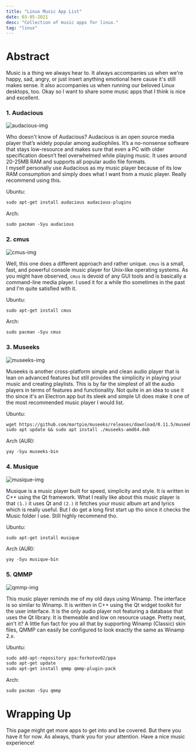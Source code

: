 ```yaml
---
title: "Linux Music App List"
date: 03-05-2021
desc: "Collection of music apps for linux."
tag: "linux"
---
```


# Abstract

Music is a thing we always hear to. It always accompanies us when we're happy, sad, angry, or just insert anything emotional here cause it's still makes sense. It also accompanies us when running our beloved Linux desktops, too. Okay so I want to share some music apps that I think is nice and excellent.

### 1. Audacious

![audacious-img](/linux/applist/music/audacious.webp)

Who doesn't know of Audacious? Audacious is an open source media player that’s widely popular among audiophiles. It’s a no-nonsense software that stays low-resource and makes sure that even a PC with older specification doesn’t feel overwhelmed while playing music. It uses around 20-25MB RAM and supports all popular audio file formats.  
I myself personally use Audacious as my music player because of its low RAM consumption and simply does what I want from a music player. Really recommend using this.

Ubuntu:
```md
sudo apt-get install audacious audacious-plugins
```
Arch:
```md
sudo pacman -Syu audacious
```

### 2. cmus

![cmus-img](/linux/applist/music/cmus.webp)

Well, this one does a different approach and rather unique. `cmus` is a small, fast, and powerful console music player for Unix-like operating systems. As you might have observed, `cmus` is devoid of any GUI tools and is basically a command-line media player. I used it for a while tho sometimes in the past and I'm quite satisfied with it.

Ubuntu:
```md
sudo apt-get install cmus
```
Arch:
```md
sudo pacman -Syu cmus
```

### 3. Museeks

![museeks-img](/linux/applist/music/museeks.webp)

Museeks is another cross-platform simple and clean audio player that is lean on advanced features but still provides the simplicity in playing your music and creating playlists. This is by far the simplest of all the audio players in terms of features and functionality. Not quite in an idea to use it tho since it's an Electron app but its sleek and simple UI does make it one of the most recommended music player I would list.

Ubuntu:
```md
wget https://github.com/martpie/museeks/releases/download/0.11.5/museeks-amd64.deb
sudo apt update && sudo apt install ./museeks-amd64.deb
```
Arch (AUR):
```md
yay -Syu museeks-bin
```

### 4. Musique

![musique-img](/linux/applist/music/musique.webp)

Musique is a music player built for speed, simplicity and style. It is written in C++ using the Qt framework. What I really like about this music player is that `(1.)` it uses Qt and `(2.)` it fetches your music album art and lyrics which is really useful. But I do get a long first start up tho since it checks the Music folder I use. Still highly recommend tho.

Ubuntu:
```md
sudo apt-get install musique
```
Arch (AUR):
```md
yay -Syu musique-bin
```

### 5. QMMP

![qmmp-img](/linux/applist/music/qmmp.webp)

This music player reminds me of my old days using Winamp. The interface is so similar to Winamp. It is written in C++ using the Qt widget toolkit for the user interface. It is the only audio player not featuring a database that uses the Qt library. It is themeable and low on resource usage. Pretty neat, ain't it? A little fun fact for you all that by supporting Winamp (Classic) skin files, QMMP can easily be configured to look exactly the same as Winamp 2.x.

Ubuntu:
```md
sudo add-apt-repository ppa:forkotov02/ppa
sudo apt-get update
sudo apt-get install qmmp qmmp-plugin-pack
```
Arch:
```md
sudo pacman -Syu qmmp
```
# Wrapping Up

This page might get more apps to get into and be covered. But there you have it for now. As always, thank you for your attention. Have a nice music experience!
